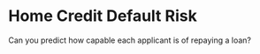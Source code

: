 Home Credit Default Risk
==============================

Can you predict how capable each applicant is of repaying a loan?
